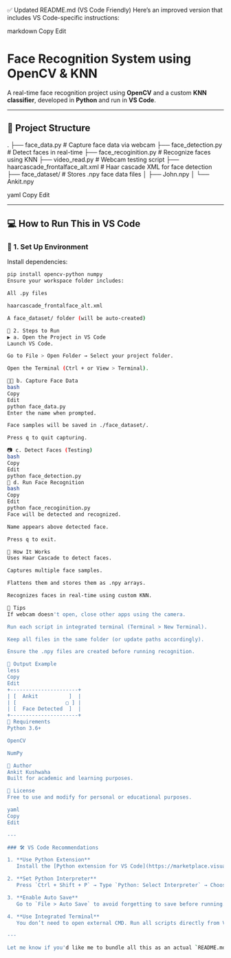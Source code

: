 ✅ Updated README.md (VS Code Friendly)
Here’s an improved version that includes VS Code-specific instructions:

markdown
Copy
Edit
# Face Recognition System using OpenCV & KNN

A real-time face recognition project using **OpenCV** and a custom **KNN classifier**, developed in **Python** and run in **VS Code**.

---

## 📁 Project Structure

.
├── face_data.py # Capture face data via webcam
├── face_detection.py # Detect faces in real-time
├── face_recoginition.py # Recognize faces using KNN
├── video_read.py # Webcam testing script
├── haarcascade_frontalface_alt.xml # Haar cascade XML for face detection
├── face_dataset/ # Stores .npy face data files
│ ├── John.npy
│ └── Ankit.npy

yaml
Copy
Edit

---

## 💻 How to Run This in VS Code

### 🔧 1. Set Up Environment

Install dependencies:

```bash
pip install opencv-python numpy
Ensure your workspace folder includes:

All .py files

haarcascade_frontalface_alt.xml

A face_dataset/ folder (will be auto-created)

🚀 2. Steps to Run
▶️ a. Open the Project in VS Code
Launch VS Code.

Go to File > Open Folder → Select your project folder.

Open the Terminal (Ctrl + or View > Terminal).

🧑‍💻 b. Capture Face Data
bash
Copy
Edit
python face_data.py
Enter the name when prompted.

Face samples will be saved in ./face_dataset/.

Press q to quit capturing.

📷 c. Detect Faces (Testing)
bash
Copy
Edit
python face_detection.py
🧠 d. Run Face Recognition
bash
Copy
Edit
python face_recoginition.py
Face will be detected and recognized.

Name appears above detected face.

Press q to exit.

🧠 How It Works
Uses Haar Cascade to detect faces.

Captures multiple face samples.

Flattens them and stores them as .npy arrays.

Recognizes faces in real-time using custom KNN.

📌 Tips
If webcam doesn't open, close other apps using the camera.

Run each script in integrated terminal (Terminal > New Terminal).

Keep all files in the same folder (or update paths accordingly).

Ensure the .npy files are created before running recognition.

📸 Output Example
less
Copy
Edit
+----------------------+
| [  Ankit          ]  |
| [                ▢ ] |
| [  Face Detected  ]  |
+----------------------+
📂 Requirements
Python 3.6+

OpenCV

NumPy

👤 Author
Ankit Kushwaha
Built for academic and learning purposes.

📜 License
Free to use and modify for personal or educational purposes.

yaml
Copy
Edit

---

### 🛠 VS Code Recommendations

1. **Use Python Extension**  
   Install the [Python extension for VS Code](https://marketplace.visualstudio.com/items?itemName=ms-python.python) for syntax highlighting and linting.

2. **Set Python Interpreter**  
   Press `Ctrl + Shift + P` → Type `Python: Select Interpreter` → Choose your Python environment.

3. **Enable Auto Save**  
   Go to `File > Auto Save` to avoid forgetting to save before running.

4. **Use Integrated Terminal**  
   You don’t need to open external CMD. Run all scripts directly from VS Code terminal.

---

Let me know if you'd like me to bundle all this as an actual `README.md` file 
